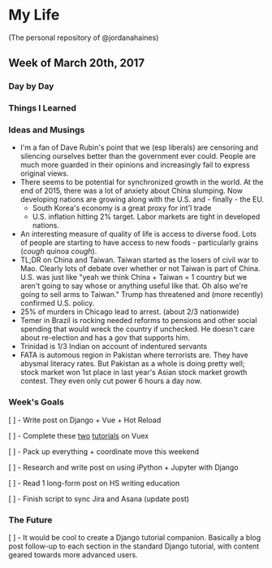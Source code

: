 # My Life
(The personal repository of @jordanahaines)

## Week of March 20th, 2017
### Day by Day

### Things I Learned

### Ideas and Musings
- I'm a fan of Dave Rubin's point that we (esp liberals) are censoring and silencing ourselves better than the government ever could. People are much more guarded in their opinions and increasingly fail to express original views.
- There seems to be potential for synchronized growth in the world. At the end of 2015, there was a lot of anxiety about China slumping. Now developing nations are growing along with the U.S. and - finally - the EU.
	- South Korea's economy is a great proxy for int'l trade
	- U.S. inflation hitting 2% target. Labor markets are tight in developed nations.
- An interesting measure of quality of life is access to diverse food. Lots of people are starting to have access to new foods - particularly grains (*cough* quinoa *cough*).
- TL;DR on China and Taiwan. Taiwan started as the losers of civil war to Mao. Clearly lots of debate over whether or not Taiwan is part of China. U.S. was just like "yeah we think China + Taiwan = 1 country but we aren't going to say whose or anything useful like that. Oh also we're going to sell arms to Taiwan." Trump has threatened and (more recently) confirmed U.S. policy. 
- 25% of murders in Chicago lead to arrest. (about 2/3 nationwide)
- Temer in Brazil is rocking needed reforms to pensions and other social spending that would wreck the country if unchecked. He doesn't care about re-election and has a gov that supports him.
- Trinidad is 1/3 Indian on account of indentured servants
- FATA is automous region in Pakistan where terrorists are. They have abysmal literacy rates. But Pakistan as a whole is doing pretty well; stock market won 1st place in last year's Asian stock market growth contest. They even only cut power 6 hours a day now.


### Week's Goals
[ ] - Write post on Django + Vue + Hot Reload

[ ] - Complete these [two](https://skyronic.com/2016/01/03/vuex-basics-tutorial) [tutorials](https://coligo.io/learn-vuex-by-building-notes-app/) on Vuex

[ ] - Pack up everything + coordinate move this weekend

[ ] - Research and write post on using iPython + Jupyter with Django

[ ] - Read 1 long-form post on HS writing education

[ ] - Finish script to sync Jira and Asana (update post)

### The Future
[ ] - It would be cool to create a Django tutorial companion. Basically a blog post follow-up to each section in the standard Django tutorial, with content geared towards more advanced users. 